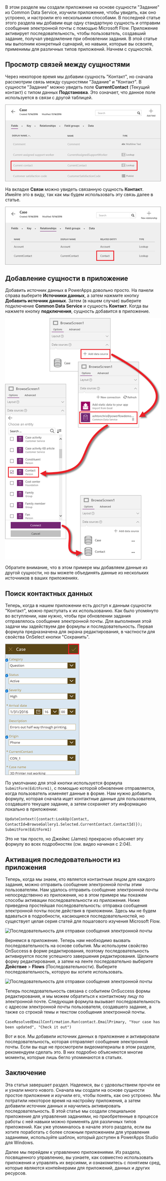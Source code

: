 В этом разделе мы создали приложение на основе сущности "Задание" из Common Data Service, изучили приложение, чтобы увидеть, как оно устроено, и настроили его несколькими способами. В последней статье этого раздела мы добавим еще одну стандартную сущность и отправим сообщение электронной почты с помощью Microsoft Flow. Приложение активирует последовательность, чтобы пользователь, создавший задание, получал уведомление при обновлении задания. В этой статье мы выполним конкретный сценарий, но навыки, которые вы освоите, применимы для различных типов приложений. Начнем с сущностей.

## <a name="review-entity-relationships"></a>Просмотр связей между сущностями
Через некоторое время мы добавим сущность "Контакт", но сначала рассмотрим связь между сущностями "Задание" и "Контакт". В сущности "Задание" можно увидеть поле **CurrentContact** (Текущий контакт) с типом данных **Подстановка**. Это означает, что данное поле используется в связи с другой таблицей.

![Поля сущности "Задание"](./media/learning-case-app-add-source/case-fields.png)

На вкладке **Связи** можно увидеть связанную сущность **Контакт**. Имейте это в виду, так как мы будем использовать эту связь далее в статье.

![Связи сущности "Задание"](./media/learning-case-app-add-source/case-relationships.png)

## <a name="add-an-entity-to-the-app"></a>Добавление сущности в приложение
Добавить источник данных в PowerApps довольно просто. На панели справа выберите **Источники данных**, а затем нажмите кнопку **Добавить источник данных**. Затем (в нашем случае) выберите подключение **Common Data Service** и сущность **Контакт**. Когда вы нажмете кнопку **подключения**, сущность добавится в приложение. 

![Добавление сущности "Контакт"](./media/learning-case-app-add-source/contact-entity.png)

Обратите внимание, что в этом примере мы добавляем данные из другой сущности, но вы можете объединять данные из нескольких источников в ваших приложениях. 

## <a name="look-up-contact-information"></a>Поиск контактных данных
Теперь, когда в нашем приложении есть доступ к данным сущности "Контакт", можно приступать к их использованию. Как было упомянуто во вступлении, нам нужно, чтобы при обновлении задания отправлялось сообщение электронной почты. Для выполнения этой задачи мы задействуем две формулы и последовательность. Первая формула предназначена для экрана редактирования, в частности для свойства OnSelect кнопки "Сохранить".

![Экран редактирования в приложении](./media/learning-case-app-add-source/edit-screen.png)

По умолчанию для этой кнопки используется формула `SubmitForm(EditForm1)`, с помощью которой обновление отправляется, когда пользователь изменяет данные в форме. Нам нужно добавить формулу, которая сначала ищет контактные данные для пользователя, создавшего текущее задание, а затем сохраняет эту информацию локально в приложении: 

```UpdateContext({contact:LookUp(Contact, ContactId=BrowseGallery1.Selected.CurrentContact.ContactId)}); SubmitForm(EditForm1)```

Это не так просто, но Джеймс (James) прекрасно объясняет эту формулу во всех подробностях (см. видео начиная с 2:04).

## <a name="trigger-a-flow-from-the-app"></a>Активация последовательности из приложения
Теперь, когда мы знаем, кто является контактным лицом для каждого задания, можно отправить сообщение электронной почты этим пользователям. Нам удалось отправить сообщение электронной почты непосредственно из приложения, но в этом примере мы покажем способы активации последовательности из приложения. Ниже приведена простейшая последовательность: отправка сообщения электронной почты после действия в приложении. Здесь мы не будем вдаваться в подробности, касающиеся последовательностей, но существует целая серия статей для пошагового изучения Microsoft Flow. 

![Последовательность для отправки сообщения электронной почты](./media/learning-case-app-add-source/email-flow.png)

Вернемся в приложение. Теперь нам необходимо вызвать последовательность на основе события. Мы используем свойство OnSuccess в форме редактирования, поэтому последовательность активируется после успешного завершения редактирования. Щелкните форму редактирования, а затем на ленте последовательно выберите **Действие** > **Flows** (Последовательности). Выберите последовательность, которую вы хотите использовать. 

![Последовательность для отправки сообщения электронной почты](./media/learning-case-app-add-source/add-flow-action.png)

Теперь последовательность связана с событием OnSuccess формы редактирования, и мы можем обратиться к контактному лицу по электронной почте. Следующая формула вызывает последовательность с адресом электронной почты пользователя, создавшего задание, а также со строкой темы и текстом сообщения электронной почты. 

```CaseResolvedEmailConfirmation.Run(contact.EmailPrimary, "Your case has been updated", "Check it out")```

Вот и все. Мы добавили источник данных в приложение и активировали последовательность, которая отправляет сообщение электронной почты. Если вы еще не просмотрели видеоматериалы в этом разделе, рекомендуем сделать это. В них подробно объясняются многие моменты, которые лишь бегло упоминаются в статьях.

## <a name="wrapping-it-all-up"></a>Заключение
Эта статья завершает раздел. Надеемся, вы с удовольствием прочли ее и узнали много нового. Сначала мы создали на основе сущности простое приложение и изучили его, чтобы понять, как оно устроено. Мы потратили некоторое время на настройку приложения, а затем добавили источник данных и научились активировать последовательность. В этой статье мы создали специальное приложение для управления заданиями, но приобретенные в процессе работы с ней навыки можно применять для различных типов приложений. Как уже упоминалось в начале этого раздела, если вы хотите поработать с более сложным приложением для управления заданиями, используйте шаблон, который доступен в PowerApps Studio для Windows. 

Далее мы перейдем к управлению приложениями. Из раздела, посвященного управлению, вы узнаете, как совместно использовать приложения и управлять их версиями, и ознакомитесь с понятием сред, которые являются контейнерами для приложений, данных и других ресурсов. 


